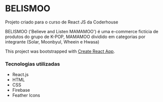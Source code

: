 # BELISMOO

Projeto criado para o curso de React JS da Coderhouse

BELISMOO ('Believe and Listen MAMAMOO') é uma e-commerce fictícia de produtos do grupo de K-POP, MAMAMOO dividido em categorias por integrante (Solar, Moonbyul, Wheein e Hwasa) 

This project was bootstrapped with [Create React App](https://github.com/facebook/create-react-app).

### Tecnologias utilizadas

- React.js
- HTML
- CSS
- Firebase
- Feather Icons
